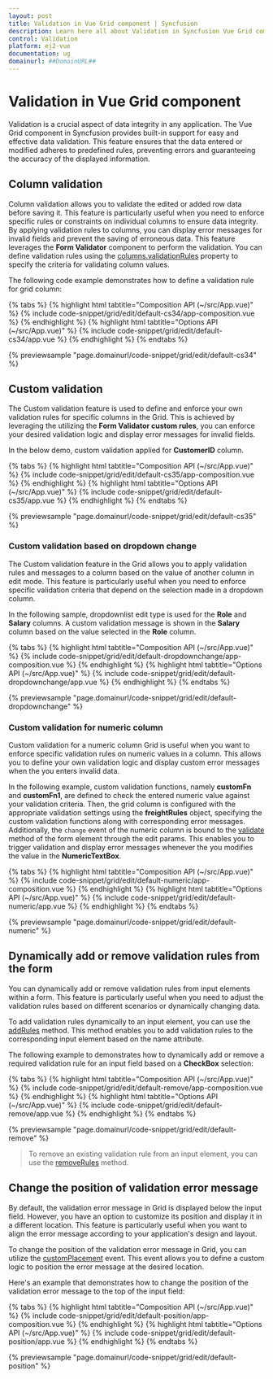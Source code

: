 ```yaml
---
layout: post
title: Validation in Vue Grid component | Syncfusion
description: Learn here all about Validation in Syncfusion Vue Grid component of Syncfusion Essential JS 2 and more.
control: Validation 
platform: ej2-vue
documentation: ug
domainurl: ##DomainURL##
---
```


# Validation in Vue Grid component

Validation is a crucial aspect of data integrity in any application. The Vue Grid component in Syncfusion provides built-in support for easy and effective data validation. This feature ensures that the data entered or modified adheres to predefined rules, preventing errors and guaranteeing the accuracy of the displayed information.

## Column validation

Column validation allows you to validate the edited or added row data before saving it. This feature is particularly useful when you need to enforce specific rules or constraints on individual columns to ensure data integrity. By applying validation rules to columns, you can display error messages for invalid fields and prevent the saving of erroneous data. This feature leverages the **Form Validator** component to perform the validation. You can define validation rules using the [columns.validationRules](https://ej2.syncfusion.com/vue/documentation/api/grid/column/#validationrules) property to specify the criteria for validating column values.

The following code example demonstrates how to define a validation rule for grid column:

{% tabs %}
{% highlight html tabtitle="Composition API (~/src/App.vue)" %}
{% include code-snippet/grid/edit/default-cs34/app-composition.vue %}
{% endhighlight %}
{% highlight html tabtitle="Options API (~/src/App.vue)" %}
{% include code-snippet/grid/edit/default-cs34/app.vue %}
{% endhighlight %}
{% endtabs %}
        
{% previewsample "page.domainurl/code-snippet/grid/edit/default-cs34" %}

## Custom validation

The Custom validation feature is used to define and enforce your own validation rules for specific columns in the Grid. This is achieved by leveraging the utilizing the **Form Validator custom rules**, you can enforce your desired validation logic and display error messages for invalid fields.

In the below demo, custom validation applied for **CustomerID** column.


{% tabs %}
{% highlight html tabtitle="Composition API (~/src/App.vue)" %}
{% include code-snippet/grid/edit/default-cs35/app-composition.vue %}
{% endhighlight %}
{% highlight html tabtitle="Options API (~/src/App.vue)" %}
{% include code-snippet/grid/edit/default-cs35/app.vue %}
{% endhighlight %}
{% endtabs %}
        
{% previewsample "page.domainurl/code-snippet/grid/edit/default-cs35" %}

### Custom validation based on dropdown change

The Custom validation feature in the Grid allows you to apply validation rules and messages to a column based on the value of another column in edit mode. This feature is particularly useful when you need to enforce specific validation criteria that depend on the selection made in a dropdown column.

In the following sample, dropdownlist edit type is used for the **Role** and **Salary** columns. A custom validation message is shown in the **Salary** column based on the value selected in the **Role** column.

{% tabs %}
{% highlight html tabtitle="Composition API (~/src/App.vue)" %}
{% include code-snippet/grid/edit/default-dropdownchange/app-composition.vue %}
{% endhighlight %}
{% highlight html tabtitle="Options API (~/src/App.vue)" %}
{% include code-snippet/grid/edit/default-dropdownchange/app.vue %}
{% endhighlight %}
{% endtabs %}
        
{% previewsample "page.domainurl/code-snippet/grid/edit/default-dropdownchange" %}

### Custom validation for numeric column

Custom validation for a numeric column Grid is useful when you want to enforce specific validation rules on numeric values in a column. This allows you to define your own validation logic and display custom error messages when the you enters invalid data.

In the following example, custom validation functions, namely **customFn** and **customFn1**, are defined to check the entered numeric value against your validation criteria. Then, the grid column is configured with the appropriate validation settings using the **freightRules** object, specifying the custom validation functions along with corresponding error messages. Additionally, the `change` event of the numeric column is bound to the [validate](https://ej2.syncfusion.com/vue/documentation/api/form-validator/#validate) method of the form element through the edit params. This enables you to trigger validation and display error messages whenever the you modifies the value in the **NumericTextBox**.

{% tabs %}
{% highlight html tabtitle="Composition API (~/src/App.vue)" %}
{% include code-snippet/grid/edit/default-numeric/app-composition.vue %}
{% endhighlight %}
{% highlight html tabtitle="Options API (~/src/App.vue)" %}
{% include code-snippet/grid/edit/default-numeric/app.vue %}
{% endhighlight %}
{% endtabs %}
        
{% previewsample "page.domainurl/code-snippet/grid/edit/default-numeric" %}

## Dynamically add or remove validation rules from the form

You can dynamically add or remove validation rules from input elements within a form. This feature is particularly useful when you need to adjust the validation rules based on different scenarios or dynamically changing data.

To add validation rules dynamically to an input element, you can use the [addRules](https://ej2.syncfusion.com/vue/documentation/api/form-validator/#addrules) method. This method enables you to add validation rules to the corresponding input element based on the name attribute.

The following example to demonstrates how to dynamically add or remove a required validation rule for an input field based on a **CheckBox** selection:

{% tabs %}
{% highlight html tabtitle="Composition API (~/src/App.vue)" %}
{% include code-snippet/grid/edit/default-remove/app-composition.vue %}
{% endhighlight %}
{% highlight html tabtitle="Options API (~/src/App.vue)" %}
{% include code-snippet/grid/edit/default-remove/app.vue %}
{% endhighlight %}
{% endtabs %}
        
{% previewsample "page.domainurl/code-snippet/grid/edit/default-remove" %}

>To remove an existing validation rule from an input element, you can use the [removeRules](https://ej2.syncfusion.com/vue/documentation/api/form-validator/#removerules) method. 

## Change the position of validation error message

By default, the validation error message in Grid is displayed below the input field. However, you have an option to customize its position and display it in a different location. This feature is particularly useful when you want to align the error message according to your application's design and layout.

To change the position of the validation error message in Grid, you can utilize the [customPlacement](https://ej2.syncfusion.com/vue/documentation/api/form-validator/#customplacement) event. This event allows you to define a custom logic to position the error message at the desired location.

Here's an example that demonstrates how to change the position of the validation error message to the top of the input field:

{% tabs %}
{% highlight html tabtitle="Composition API (~/src/App.vue)" %}
{% include code-snippet/grid/edit/default-position/app-composition.vue %}
{% endhighlight %}
{% highlight html tabtitle="Options API (~/src/App.vue)" %}
{% include code-snippet/grid/edit/default-position/app.vue %}
{% endhighlight %}
{% endtabs %}
        
{% previewsample "page.domainurl/code-snippet/grid/edit/default-position" %}
